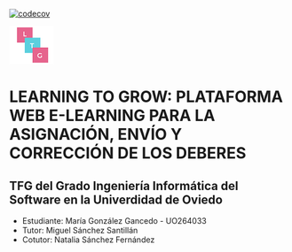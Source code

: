 [![codecov](https://codecov.io/gh/UO264033/ltg_tfg/branch/main/graph/badge.svg)](https://codecov.io/gh/UO264033/ltg_tfg)

![Screenshot](src/main/resources/static/img/logo.png) 
# LEARNING TO GROW: PLATAFORMA WEB E-LEARNING PARA LA ASIGNACIÓN, ENVÍO Y CORRECCIÓN DE LOS DEBERES

## TFG del Grado Ingeniería Informática del Software en la Univerdidad de Oviedo

- Estudiante: María González Gancedo - UO264033
- Tutor: Miguel Sánchez Santillán 
- Cotutor: Natalia Sánchez Fernández

